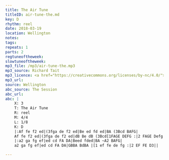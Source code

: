 ```yaml
---
title: The Air Tune
titleID: air-tune-the.md
key: D
rhythm: reel
date: 2018-03-19
location: Wellington
notes:
tags:
repeats: 1
parts: 2
regtuneoftheweek:
slowtuneoftheweek:
mp3_file: /mp3/air-tune-the.mp3
mp3_source: Richard Tait
mp3_licence: <a href="https://creativecommons.org/licenses/by-nc/4.0/">CC-BY-NC-4.0</a>
mp3_url:
source: Wellington
abc_source: The Session
abc_url:
abc: |
    X: 3
    T: The Air Tune
    R: reel
    M: 4/4
    L: 1/8
    K: D
    |:Af fe f2 ed|(3fga de f2 ed|Be ed fd ed|BA (3Bcd BAFG|
    Af fe f2 ed|(3fga de f2 ed|dB Be dB (3Bcd[1FAGE DEFG :|2 FAGE Defg||
    |:a2 ga fg ef|ed cd FA DA|Beed fded|BA ~A2 BAFG|
    a2 ga fg ef|ed cd FA DA|GBBA BdBA |[1 ef fe de fg :|2 EF FE D3||

---
```

